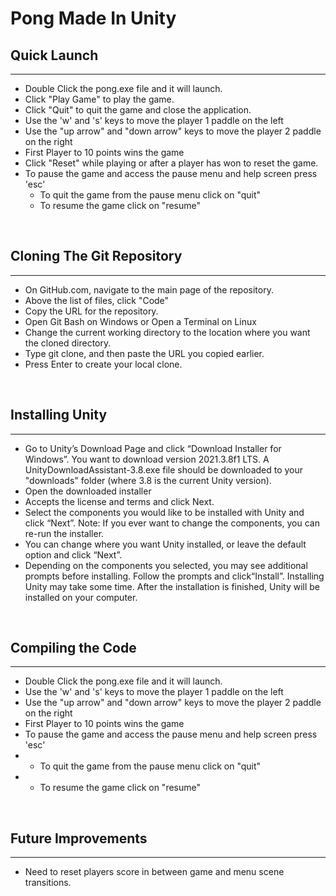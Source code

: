 # Pong Made In Unity

<!-- This is a project from Cthe University of Idaho remote campus in Coeur d'Alene, Idaho. <br />
<br />
The current release, v1.0.0 <br />
</br> -->

## Quick Launch
-------------------
- Double Click the pong.exe file and it will launch.<br />
- Click "Play Game" to play the game.<br />
- Click "Quit" to quit the game and close the application.<br />
- Use the 'w' and 's' keys to move the player 1 paddle on the left <br />
- Use the "up arrow" and "down arrow" keys to move the player 2 paddle on the right<br />
- First Player to 10 points wins the game<br />
- Click "Reset" while playing or after a player has won to reset the game.<br />
- To pause the game and access the pause menu and help screen press 'esc'<br />
  - To quit the game from the pause menu click on "quit"
  - To resume the game click on "resume" 
<br />

## Cloning The Git Repository
-------------------
- On GitHub.com, navigate to the main page of the repository.<br />
- Above the list of files, click "Code" <br />
- Copy the URL for the repository. <br />
- Open Git Bash on Windows or Open a Terminal on Linux <br />
- Change the current working directory to the location where you want the cloned directory. <br />
- Type git clone, and then paste the URL you copied earlier. <br />
- Press Enter to create your local clone. <br />
<br />

## Installing Unity
-------------------
- Go to Unity’s Download Page and click “Download Installer for Windows”. You want to download version 2021.3.8f1 LTS. A UnityDownloadAssistant-3.8.exe file should be downloaded to your "downloads" folder (where 3.8 is the current Unity version).<br />
- Open the downloaded installer <br />
- Accepts the license and terms and click Next.<br />
- Select the components you would like to be installed with Unity and       click “Next”. Note: If you ever want to change the components, you can     re-run the installer.<br />
- You can change where you want Unity installed, or leave the default       option and click “Next”.<br />
- Depending on the components you selected, you may see additional prompts    before installing. Follow the prompts and click“Install”. Installing      Unity may take some time. After the installation is finished, Unity        will be installed on your computer. <br />
<br />

## Compiling the Code
-------------------
- Double Click the pong.exe file and it will launch.<br />
- Use the 'w' and 's' keys to move the player 1 paddle on the left <br />
- Use the "up arrow" and "down arrow" keys to move the player 2 paddle on the right<br />
- First Player to 10 points wins the game<br />
- To pause the game and access the pause menu and help screen press 'esc'<br />
- - To quit the game from the pause menu click on "quit"
- - To resume the game click on "resume" 
<br />

<!-- ## Tech Stack
-----------------
<b>Front-end Hosting: </b>AWS Amplify <br />
<b>Front-end: </b>React <br />
<b>Back-end Hosting: </b>AWS EC2 Ubuntu Virtual Machine <br />
<b>Back-end: </b>Node.js <br />
<b>MQTT Broker: </b>Eclipse Mosquitto <br />
<b>Database: </b>AWS RDS MySQL <br />
<b>Source Control: </b>GitHub <br />
<b>Project Management: </b>Trello <br />
<br /> -->



## Future Improvements
---------------------
- Need to reset players score in between game and menu scene transitions.
